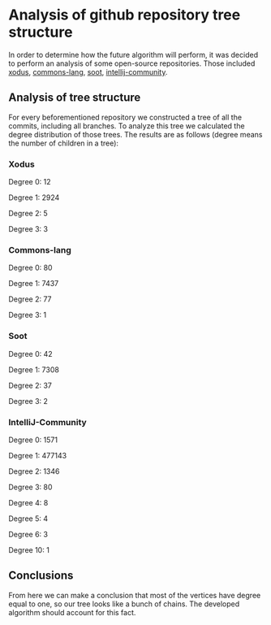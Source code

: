 # Analysis of github repository tree structure

In order to determine how the future algorithm will perform, it was decided to perform an analysis of some open-source repositories. Those included [xodus](https://github.com/JetBrains/xodus/), [commons-lang](https://github.com/apache/commons-lang), [soot](https://github.com/soot-oss/soot), [intellij-community](https://github.com/JetBrains/intellij-community).

## Analysis of tree structure

For every beforementioned repository we constructed a tree of all the commits, including all branches. To analyze this tree we calculated the degree distribution of those trees. The results are as follows (degree means the number of children in a tree):

### Xodus

Degree 0: 12

Degree 1: 2924

Degree 2: 5

Degree 3: 3

### Commons-lang

Degree 0: 80

Degree 1: 7437

Degree 2: 77

Degree 3: 1

### Soot

Degree 0: 42

Degree 1: 7308

Degree 2: 37

Degree 3: 2

### IntelliJ-Community

Degree 0: 1571

Degree 1: 477143

Degree 2: 1346

Degree 3: 80

Degree 4: 8

Degree 5: 4

Degree 6: 3

Degree 10: 1

## Conclusions

From here we can make a conclusion that most of the vertices have degree equal to one, so our tree looks like a bunch of chains. The developed algorithm should account for this fact.
